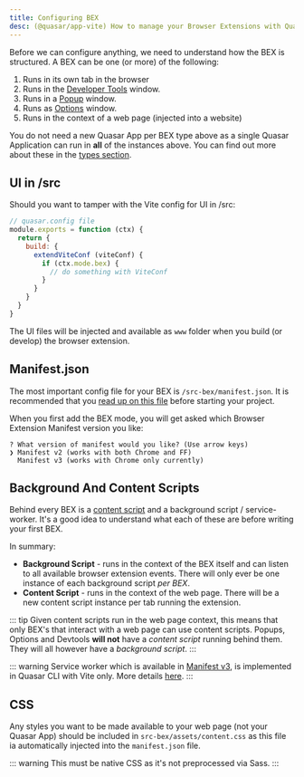 ```yaml
---
title: Configuring BEX
desc: (@quasar/app-vite) How to manage your Browser Extensions with Quasar CLI.
---
```


Before we can configure anything, we need to understand how the BEX is structured. A BEX can be one (or more) of the following:

1. Runs in its own tab in the browser
2. Runs in the [Developer Tools](https://developer.chrome.com/extensions/devtools) window.
3. Runs in a [Popup](https://developer.chrome.com/extensions/user_interface#popup) window.
4. Runs as [Options](https://developer.chrome.com/extensions/options) window.
5. Runs in the context of a web page (injected into a website)

You do not need a new Quasar App per BEX type above as a single Quasar Application can run in **all** of the instances above. You can find out more about these in the [types section](/quasar-cli-vite/developing-browser-extensions/types-of-bex).

## UI in /src

Should you want to tamper with the Vite config for UI in /src:

```js
// quasar.config file
module.exports = function (ctx) {
  return {
    build: {
      extendViteConf (viteConf) {
        if (ctx.mode.bex) {
          // do something with ViteConf
        }
      }
    }
  }
}
```

The UI files will be injected and available as `www` folder when you build (or develop) the browser extension.

## Manifest.json

The most important config file for your BEX is `/src-bex/manifest.json`. It is recommended that you [read up on this file](https://developer.chrome.com/extensions/manifest) before starting your project.

When you first add the BEX mode, you will get asked which Browser Extension Manifest version you like:

```
? What version of manifest would you like? (Use arrow keys)
❯ Manifest v2 (works with both Chrome and FF)
  Manifest v3 (works with Chrome only currently)
```

## Background And Content Scripts

Behind every BEX is a [content script](https://developer.chrome.com/extensions/content_scripts) and a background script / service-worker. It's a good idea to understand what each of these are before writing your first BEX.

In summary:

* **Background Script** - runs in the context of the BEX itself and can listen to all available browser extension events. There will only ever be one instance of each background script *per BEX*.
* **Content Script** - runs in the context of the web page. There will be a new content script instance per tab running the extension.

::: tip
Given content scripts run in the web page context, this means that only BEX's that interact with a web page can use content scripts. Popups, Options and Devtools **will not** have a *content script* running behind them. They will all however have a *background script*.
:::

::: warning
Service worker which is available in [Manifest v3](https://developer.chrome.com/docs/extensions/mv3/intro/), is implemented in Quasar CLI with Vite only. More details [here](https://github.com/quasarframework/quasar/discussions/8844).
:::

## CSS

Any styles you want to be made available to your web page (not your Quasar App) should be included in `src-bex/assets/content.css` as this file ia automatically injected into the `manifest.json` file.

::: warning
This must be native CSS as it's not preprocessed via Sass.
:::

